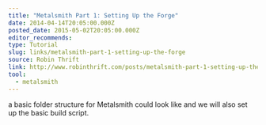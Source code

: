 ```yaml
---
title: "Metalsmith Part 1: Setting Up the Forge"
date: 2014-04-14T20:05:00.000Z
posted_date: 2015-05-02T20:05:00.000Z
editor_recommends:
type: Tutorial
slug: links/metalsmith-part-1-setting-up-the-forge
source: Robin Thrift
link: http://www.robinthrift.com/posts/metalsmith-part-1-setting-up-the-forge/
tool:
  - metalsmith
---
```

a basic folder structure for Metalsmith could look like and we will also set up the basic build script.



